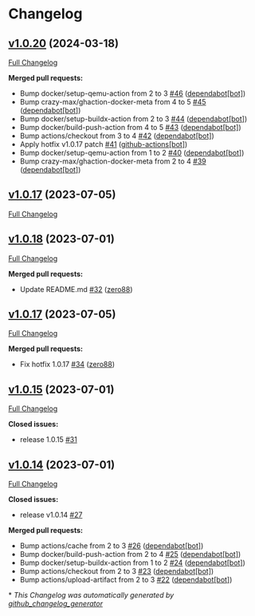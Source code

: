 # Changelog

## [v1.0.20](https://github.com/zero88/gh-test/tree/v1.0.20) (2024-03-18)

[Full Changelog](https://github.com/zero88/gh-test/compare/v1.0.17...v1.0.20)

**Merged pull requests:**

- Bump docker/setup-qemu-action from 2 to 3 [\#46](https://github.com/zero88/gh-test/pull/46) ([dependabot[bot]](https://github.com/apps/dependabot))
- Bump crazy-max/ghaction-docker-meta from 4 to 5 [\#45](https://github.com/zero88/gh-test/pull/45) ([dependabot[bot]](https://github.com/apps/dependabot))
- Bump docker/setup-buildx-action from 2 to 3 [\#44](https://github.com/zero88/gh-test/pull/44) ([dependabot[bot]](https://github.com/apps/dependabot))
- Bump docker/build-push-action from 4 to 5 [\#43](https://github.com/zero88/gh-test/pull/43) ([dependabot[bot]](https://github.com/apps/dependabot))
- Bump actions/checkout from 3 to 4 [\#42](https://github.com/zero88/gh-test/pull/42) ([dependabot[bot]](https://github.com/apps/dependabot))
- Apply hotfix v1.0.17 patch [\#41](https://github.com/zero88/gh-test/pull/41) ([github-actions[bot]](https://github.com/apps/github-actions))
- Bump docker/setup-qemu-action from 1 to 2 [\#40](https://github.com/zero88/gh-test/pull/40) ([dependabot[bot]](https://github.com/apps/dependabot))
- Bump crazy-max/ghaction-docker-meta from 2 to 4 [\#39](https://github.com/zero88/gh-test/pull/39) ([dependabot[bot]](https://github.com/apps/dependabot))

## [v1.0.17](https://github.com/zero88/gh-test/tree/v1.0.17) (2023-07-05)

[Full Changelog](https://github.com/zero88/gh-test/compare/v1.0.18...v1.0.17)

## [v1.0.18](https://github.com/zero88/gh-test/tree/v1.0.18) (2023-07-01)

[Full Changelog](https://github.com/zero88/gh-test/compare/v1.0.16...v1.0.18)

**Merged pull requests:**

- Update README.md [\#32](https://github.com/zero88/gh-test/pull/32) ([zero88](https://github.com/zero88))

## [v1.0.17](https://github.com/zero88/gh-test/tree/v1.0.17) (2023-07-05)

[Full Changelog](https://github.com/zero88/gh-test/compare/v1.0.16...v1.0.17)

**Merged pull requests:**

- Fix hotfix 1.0.17 [\#34](https://github.com/zero88/gh-test/pull/34) ([zero88](https://github.com/zero88))

## [v1.0.15](https://github.com/zero88/gh-test/tree/v1.0.15) (2023-07-01)

[Full Changelog](https://github.com/zero88/gh-test/compare/v1.0.14...v1.0.15)

**Closed issues:**

- release 1.0.15 [\#31](https://github.com/zero88/gh-test/issues/31)

## [v1.0.14](https://github.com/zero88/gh-test/tree/v1.0.14) (2023-07-01)

[Full Changelog](https://github.com/zero88/gh-test/compare/v1.0.12...v1.0.14)

**Closed issues:**

- release v1.0.14 [\#27](https://github.com/zero88/gh-test/issues/27)

**Merged pull requests:**

- Bump actions/cache from 2 to 3 [\#26](https://github.com/zero88/gh-test/pull/26) ([dependabot[bot]](https://github.com/apps/dependabot))
- Bump docker/build-push-action from 2 to 4 [\#25](https://github.com/zero88/gh-test/pull/25) ([dependabot[bot]](https://github.com/apps/dependabot))
- Bump docker/setup-buildx-action from 1 to 2 [\#24](https://github.com/zero88/gh-test/pull/24) ([dependabot[bot]](https://github.com/apps/dependabot))
- Bump actions/checkout from 2 to 3 [\#23](https://github.com/zero88/gh-test/pull/23) ([dependabot[bot]](https://github.com/apps/dependabot))
- Bump actions/upload-artifact from 2 to 3 [\#22](https://github.com/zero88/gh-test/pull/22) ([dependabot[bot]](https://github.com/apps/dependabot))



\* *This Changelog was automatically generated by [github_changelog_generator](https://github.com/github-changelog-generator/github-changelog-generator)*
